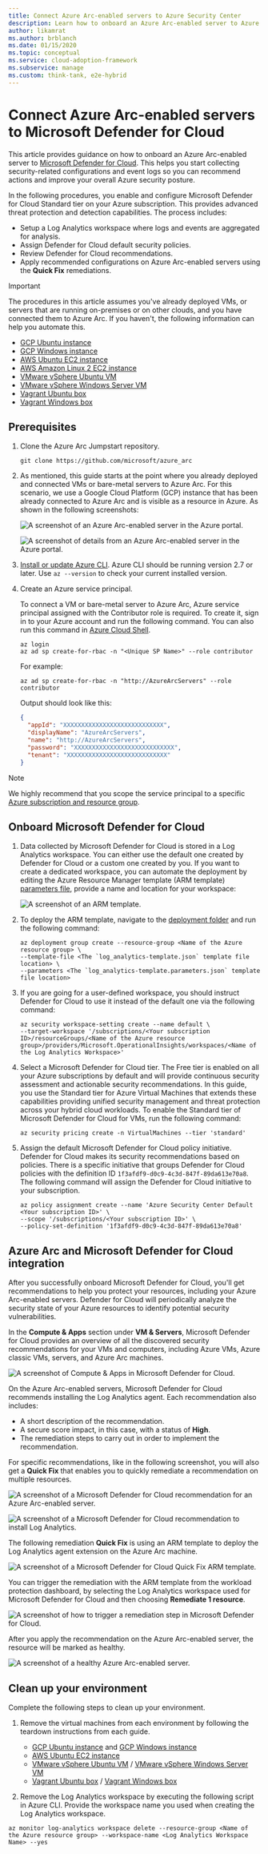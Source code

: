 ```yaml
---
title: Connect Azure Arc-enabled servers to Azure Security Center
description: Learn how to onboard an Azure Arc-enabled server to Azure Security Center.
author: likamrat
ms.author: brblanch
ms.date: 01/15/2020
ms.topic: conceptual
ms.service: cloud-adoption-framework
ms.subservice: manage
ms.custom: think-tank, e2e-hybrid
---
```


# Connect Azure Arc-enabled servers to Microsoft Defender for Cloud

This article provides guidance on how to onboard an Azure Arc-enabled server to [Microsoft Defender for Cloud](/azure/security-center/). This helps you start collecting security-related configurations and event logs so you can recommend actions and improve your overall Azure security posture.

In the following procedures, you enable and configure Microsoft Defender for Cloud Standard tier on your Azure subscription. This provides advanced threat protection and detection capabilities. The process includes:

- Setup a Log Analytics workspace where logs and events are aggregated for analysis.
- Assign Defender for Cloud default security policies.
- Review Defender for Cloud recommendations.
- Apply recommended configurations on Azure Arc-enabled servers using the **Quick Fix** remediations.

> [!IMPORTANT]
> The procedures in this article assumes you've already deployed VMs, or servers that are running on-premises or on other clouds, and you have connected them to Azure Arc. If you haven't, the following information can help you automate this.

- [GCP Ubuntu instance](./gcp-terraform-ubuntu.md)
- [GCP Windows instance](./gcp-terraform-windows.md)
- [AWS Ubuntu EC2 instance](./aws-terraform-ubuntu.md)
- [AWS Amazon Linux 2 EC2 instance](./aws-terraform-al2.md)
- [VMware vSphere Ubuntu VM](./vmware-terraform-ubuntu.md)
- [VMware vSphere Windows Server VM](./vmware-terraform-windows.md)
- [Vagrant Ubuntu box](./local-vagrant-ubuntu.md)
- [Vagrant Windows box](./local-vagrant-windows.md)

## Prerequisites

1. Clone the Azure Arc Jumpstart repository.

    ```console
    git clone https://github.com/microsoft/azure_arc
    ```

2. As mentioned, this guide starts at the point where you already deployed and connected VMs or bare-metal servers to Azure Arc. For this scenario, we use a Google Cloud Platform (GCP) instance that has been already connected to Azure Arc and is visible as a resource in Azure. As shown in the following screenshots:

    ![A screenshot of an Azure Arc-enabled server in the Azure portal.](./media/arc-security-center/arc-overview.png)

    ![A screenshot of details from an Azure Arc-enabled server in the Azure portal.](./media/arc-security-center/arc-status.png)

3. [Install or update Azure CLI](/cli/azure/install-azure-cli). Azure CLI should be running version 2.7 or later. Use `az --version` to check your current installed version.

4. Create an Azure service principal.

    To connect a VM or bare-metal server to Azure Arc, Azure service principal assigned with the Contributor role is required. To create it, sign in to your Azure account and run the following command. You can also run this command in [Azure Cloud Shell](https://shell.azure.com/).

    ```console
    az login
    az ad sp create-for-rbac -n "<Unique SP Name>" --role contributor
    ```

    For example:

    ```console
    az ad sp create-for-rbac -n "http://AzureArcServers" --role contributor
    ```

    Output should look like this:

    ```json
    {
      "appId": "XXXXXXXXXXXXXXXXXXXXXXXXXXXX",
      "displayName": "AzureArcServers",
      "name": "http://AzureArcServers",
      "password": "XXXXXXXXXXXXXXXXXXXXXXXXXXXX",
      "tenant": "XXXXXXXXXXXXXXXXXXXXXXXXXXXX"
    }
    ```

> [!NOTE]
> We highly recommend that you scope the service principal to a specific [Azure subscription and resource group](/cli/azure/ad/sp).

## Onboard Microsoft Defender for Cloud

1. Data collected by Microsoft Defender for Cloud is stored in a Log Analytics workspace. You can either use the default one created by Defender for Cloud or a custom one created by you. If you want to create a dedicated workspace, you can automate the deployment by editing the Azure Resource Manager template (ARM template) [parameters file](https://github.com/microsoft/azure_arc/blob/main/azure_arc_servers_jumpstart/defender/arm/log_analytics-template.parameters.json), provide a name and location for your workspace:

   ![A screenshot of an ARM template.](./media/arc-security-center/arm-template.png)

2. To deploy the ARM template, navigate to the [deployment folder](https://github.com/microsoft/azure_arc/tree/main/azure_arc_servers_jumpstart/defender/arm) and run the following command:

   ```console
   az deployment group create --resource-group <Name of the Azure resource group> \
   --template-file <The `log_analytics-template.json` template file location> \
   --parameters <The `log_analytics-template.parameters.json` template file location>
   ```

3. If you are going for a user-defined workspace, you should instruct Defender for Cloud to use it instead of the default one via the following command:

   ```console
   az security workspace-setting create --name default \
   --target-workspace '/subscriptions/<Your subscription ID>/resourceGroups/<Name of the Azure resource group>/providers/Microsoft.OperationalInsights/workspaces/<Name of the Log Analytics Workspace>'
   ```

4. Select a Microsoft Defender for Cloud tier. The Free tier is enabled on all your Azure subscriptions by default and will provide continuous security assessment and actionable security recommendations. In this guide, you use the Standard tier for Azure Virtual Machines that extends these capabilities providing unified security management and threat protection across your hybrid cloud workloads. To enable the Standard tier of Microsoft Defender for Cloud for VMs, run the following command:

    ```console
    az security pricing create -n VirtualMachines --tier 'standard'
    ```

5. Assign the default Microsoft Defender for Cloud policy initiative. Defender for Cloud makes its security recommendations based on policies. There is a specific initiative that groups Defender for Cloud policies with the definition ID `1f3afdf9-d0c9-4c3d-847f-89da613e70a8`. The following command will assign the Defender for Cloud initiative to your subscription.

    ```console
    az policy assignment create --name 'Azure Security Center Default <Your subscription ID>' \
    --scope '/subscriptions/<Your subscription ID>' \
    --policy-set-definition '1f3afdf9-d0c9-4c3d-847f-89da613e70a8'
    ```

## Azure Arc and Microsoft Defender for Cloud integration

After you successfully onboard Microsoft Defender for Cloud, you'll get recommendations to help you protect your resources, including your Azure Arc-enabled servers. Defender for Cloud will periodically analyze the security state of your Azure resources to identify potential security vulnerabilities.

In the **Compute & Apps** section under **VM & Servers**, Microsoft Defender for Cloud provides an overview of all the discovered security recommendations for your VMs and computers, including Azure VMs, Azure classic VMs, servers, and Azure Arc machines.

![A screenshot of **Compute & Apps** in Microsoft Defender for Cloud.](./media/arc-security-center/compute-apps.png)

On the Azure Arc-enabled servers, Microsoft Defender for Cloud recommends installing the Log Analytics agent. Each recommendation also includes:

- A short description of the recommendation.
- A secure score impact, in this case, with a status of **High**.
- The remediation steps to carry out in order to implement the recommendation.

For specific recommendations, like in the following screenshot, you will also get a **Quick Fix** that enables you to quickly remediate a recommendation on multiple resources.

  ![A screenshot of a Microsoft Defender for Cloud recommendation for an Azure Arc-enabled server.](./media/arc-security-center/recommendation-quick-fix.png)

  ![A screenshot of a Microsoft Defender for Cloud recommendation to install Log Analytics.](./media/arc-security-center/recommendation-remediate.png)

The following remediation **Quick Fix** is using an ARM template to deploy the Log Analytics agent extension on the Azure Arc machine.

  ![A screenshot of a Microsoft Defender for Cloud **Quick Fix** ARM template.](./media/arc-security-center/quick-fix-template.png)

You can trigger the remediation with the ARM template from the workload protection dashboard, by selecting the Log Analytics workspace used for Microsoft Defender for Cloud and then choosing **Remediate 1 resource**.

  ![A screenshot of how to trigger a remediation step in Microsoft Defender for Cloud.](./media/arc-security-center/remediation-trigger.png)

After you apply the recommendation on the Azure Arc-enabled server, the resource will be marked as healthy.

  ![A screenshot of a healthy Azure Arc-enabled server.](./media/arc-security-center/healthy-server.png)

## Clean up your environment

Complete the following steps to clean up your environment.

1. Remove the virtual machines from each environment by following the teardown instructions from each guide.

    - [GCP Ubuntu instance](./gcp-terraform-ubuntu.md) and [GCP Windows instance](./gcp-terraform-windows.md)
    - [AWS Ubuntu EC2 instance](./aws-terraform-ubuntu.md)
    - [VMware vSphere Ubuntu VM](./vmware-terraform-ubuntu.md) / [VMware vSphere Windows Server VM](./vmware-terraform-windows.md)
    - [Vagrant Ubuntu box](./local-vagrant-ubuntu.md) / [Vagrant Windows box](./local-vagrant-windows.md)

2. Remove the Log Analytics workspace by executing the following script in Azure CLI. Provide the workspace name you used when creating the Log Analytics workspace.

  ```console
  az monitor log-analytics workspace delete --resource-group <Name of the Azure resource group> --workspace-name <Log Analytics Workspace Name> --yes
  ```
